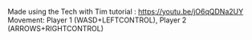 Made using the Tech with Tim tutorial : https://youtu.be/jO6qQDNa2UY
Movement: Player 1 (WASD+LEFTCONTROL), Player 2 (ARROWS+RIGHTCONTROL)
